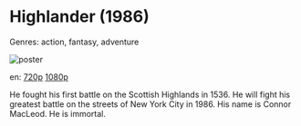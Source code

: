 # Highlander (1986)

Genres: action, fantasy, adventure

![poster](http://image.tmdb.org/t/p/w500/6l4t1vWAFMuAiOpDT0mDWlrr5Mp.jpg)

en:
  [720p](magnet:?xt=urn:btih:AF61619D2639D50632F870770751E6DD649B3BBD&tr=udp://glotorrents.pw:6969/announce&tr=udp://tracker.opentrackr.org:1337/announce&tr=udp://torrent.gresille.org:80/announce&tr=udp://tracker.openbittorrent.com:80&tr=udp://tracker.coppersurfer.tk:6969&tr=udp://tracker.leechers-paradise.org:6969&tr=udp://p4p.arenabg.ch:1337&tr=udp://tracker.internetwarriors.net:1337)
  [1080p](magnet:?xt=urn:btih:2226F6E3E9E92B5AC7DBED68640E526CFEF750C1&tr=udp://glotorrents.pw:6969/announce&tr=udp://tracker.opentrackr.org:1337/announce&tr=udp://torrent.gresille.org:80/announce&tr=udp://tracker.openbittorrent.com:80&tr=udp://tracker.coppersurfer.tk:6969&tr=udp://tracker.leechers-paradise.org:6969&tr=udp://p4p.arenabg.ch:1337&tr=udp://tracker.internetwarriors.net:1337)
  


He fought his first battle on the Scottish Highlands in 1536. He will fight his greatest battle on the streets of New York City in 1986. His name is Connor MacLeod. He is immortal.